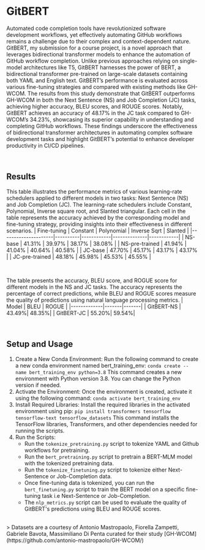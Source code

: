 # GitBERT

Automated code completion tools have revolutionized software development workflows, yet effectively automating
GitHub workflows remains a challenge due to their complex and context-dependent nature. GitBERT, my submission for a course project, is a novel approach that leverages bidirectional transformer models to enhance the automation of GitHub workflow completion. Unlike previous approaches relying on single-model architectures like T5, GitBERT harnesses the power of BERT, a bidirectional transformer pre-trained on large-scale datasets containing both YAML and English text. GitBERT’s performance is evaluated across various fine-tuning strategies and compared with existing methods like GH-WCOM. The results from this study demonstrate that GitBERT outperforms GH-WCOM in both the Next Sentence (NS) and Job Completion (JC) tasks, achieving higher accuracy, BLEU scores, and ROUGE scores. Notably, GitBERT achieves an accuracy of 48.17% in the JC task compared to GH-WCOM’s 34.23%, showcasing its superior capability in understanding and completing GitHub workflows. These findings underscore the effectiveness of bidirectional transformer architectures in automating complex software development tasks and highlight GitBERT’s potential to enhance developer productivity in CI/CD pipelines.

<br>

## Results

This table illustrates the performance metrics of various learning-rate schedulers applied to different models in two tasks: Next Sentence (NS) and Job Completion (JC). The learning-rate schedulers include Constant, Polynomial, Inverse square root, and Slanted triangular. Each cell in the table represents the accuracy achieved by the corresponding model and fine-tuning strategy, providing insights into their effectiveness in different scenarios.
| Fine-tuning         | Constant | Polynomial | Inverse Sqrt | Slanted    |
|---------------------|----------|------------|--------------|------------|
| NS-base             | 41.31%   | 39.97%     | 38.17%       | 38.08%     |
| NS-pre-trained      | 41.94%   | 41.04%     | 40.64%       | 40.58%     |
| JC-base             | 47.70%   | 45.17%     | 43.17%       | 43.17%     |
| JC-pre-trained      | 48.18%   | 45.98%     | 45.53%       | 45.55%     |

<br>

The table presents the accuracy, BLEU score, and ROGUE score for different models in the NS and JC tasks. The accuracy represents the percentage of correct predictions, while BLEU and ROGUE scores measure the quality of predictions using natural language processing metrics.
| Model       | BLEU  | ROGUE |
|-------------|-------|-------|
| GitBERT-NS  | 43.49%| 48.35%|
| GitBERT-JC  | 55.20%| 59.54%|

<br>

## Setup and Usage

1. Create a New Conda Environment: Run the following command to create a new conda environment named bert_training_env:
`conda create --name bert_training_env python=3.8`
This command creates a new environment with Python version 3.8. You can change the Python version if needed.
2. Activate the Environment: Once the environment is created, activate it using the following command:
`conda activate bert_training_env`
3. Install Required Libraries: Install the required libraries in the activated environment using pip:
`pip install transformers tensorflow tensorflow-text tensorflow_datasets`
This command installs the TensorFlow libraries, Transformers, and other dependencies needed for running the scripts.
4. Run the Scripts: 
    - Run the `tokenize_pretraining.py` script to tokenize YAML and Github workflows for pretraining.
    - Run the `bert_pretraining.py` script to pretrain a BERT-MLM model with the tokenized pretraining data.
    - Run the `tokenize_finetuning.py` script to tokenize either Next-Sentence or Job-Completion data.
    - Once fine-tuning data is tokenized, you can run the `bert_finetuning.py` script to train the BERT model on a specific fine-tuning task i.e Next-Sentence or Job-Completion.
    - The `nlp_metrics.py` script can be used to evaluate the quality of GitBERT's predictions using BLEU and ROUGE scores.


<br>
> Datasets are a courtesy of Antonio Mastropaolo, Fiorella Zampetti, Gabriele Bavota, Massimiliano Di Penta curated for their study [GH-WCOM](https://github.com/antonio-mastropaolo/GH-WCOM/)